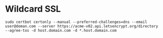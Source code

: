 # Wildcard SSL

    sudo certbot certonly --manual --preferred-challenges=dns --email user@doman.com --server https://acme-v02.api.letsencrypt.org/directory --agree-tos -d host.domain.com -d *.host.domain.com